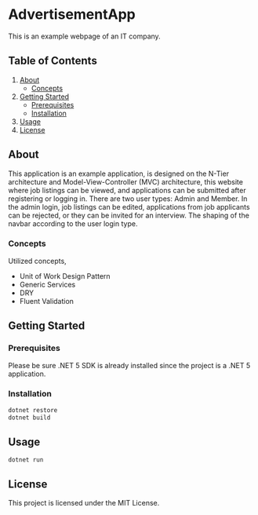 # AdvertisementApp
This is an example webpage of an IT company.

## Table of Contents

1. [About](#about)
    - [Concepts](#concepts)
2. [Getting Started](#getting-started)
    - [Prerequisites](#prerequisites)
    - [Installation](#installation)
3. [Usage](#usage)
4. [License](#license)


## About

This application is an example application, is designed on the N-Tier architecture and Model-View-Controller (MVC) architecture, this website where job listings can be viewed, and applications can be submitted after registering or logging in. There are two user types: Admin and Member.
In the admin login, job listings can be edited, applications from job applicants can be rejected, or they can be invited for an interview.
The shaping of the navbar according to the user login type.

### Concepts
Utilized concepts,
- Unit of Work Design Pattern
- Generic Services
- DRY
- Fluent Validation

## Getting Started


### Prerequisites

Please be sure .NET 5 SDK is already installed since the project is a .NET 5 application. 

### Installation

```bash
dotnet restore
dotnet build
```


## Usage

```
dotnet run
```

## License

This project is licensed under the MIT License.





